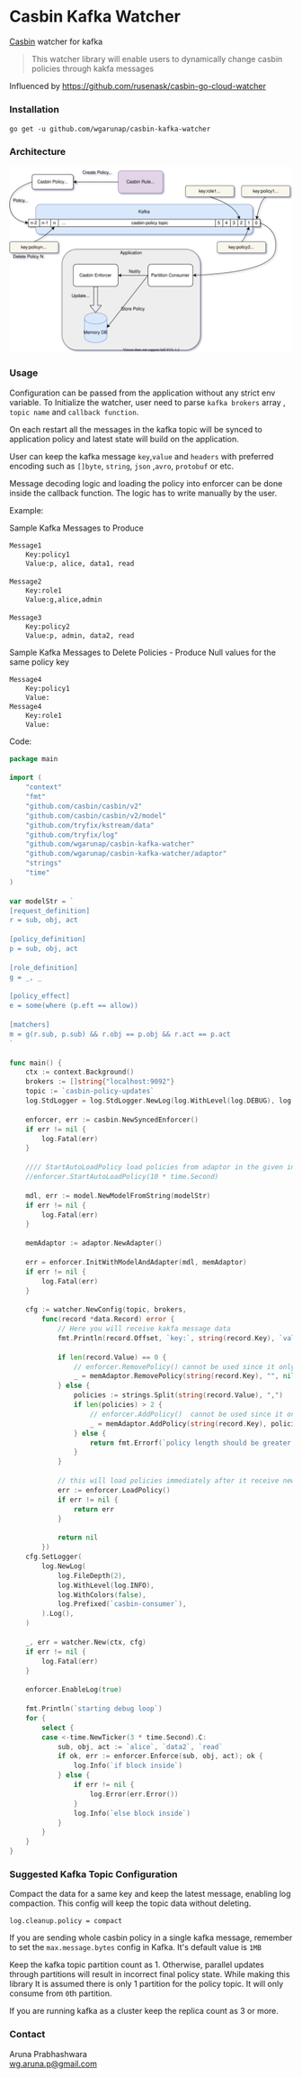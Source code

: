 # Casbin Kafka Watcher

[Casbin](https://github.com/casbin/casbin) watcher for kafka

> This watcher library will enable users to dynamically change
> casbin policies through kakfa messages

Influenced by https://github.com/rusenask/casbin-go-cloud-watcher

### Installation

```shell
go get -u github.com/wgarunap/casbin-kafka-watcher
```
### Architecture
![Casbin kafka watcher architecture diagram and message structure](doc.svg)

### Usage

Configuration can be passed from the application without any strict env variable. To Initialize the watcher, user need
to parse
`kafka brokers` array , `topic name` and `callback function`.

On each restart all the messages in the kafka topic will be synced to application policy and latest state will build on
the application.

User can keep the kafka message `key`,`value` and `headers` with preferred encoding such as `[]byte`, `string`, `json`
,`avro`, `protobuf` or etc.

Message decoding logic and loading the policy into enforcer can be done inside the callback function. The logic has to
write manually by the user.

Example:

Sample Kafka Messages to Produce

```shell
Message1
    Key:policy1
    Value:p, alice, data1, read
    
Message2
    Key:role1
    Value:g,alice,admin

Message3
    Key:policy2
    Value:p, admin, data2, read
```

Sample Kafka Messages to Delete Policies - Produce Null values for the same policy key
```shell
Message4
    Key:policy1
    Value:
Message4
    Key:role1
    Value:
```

Code:
```go
package main

import (
	"context"
	"fmt"
	"github.com/casbin/casbin/v2"
	"github.com/casbin/casbin/v2/model"
	"github.com/tryfix/kstream/data"
	"github.com/tryfix/log"
	"github.com/wgarunap/casbin-kafka-watcher"
	"github.com/wgarunap/casbin-kafka-watcher/adaptor"
	"strings"
	"time"
)

var modelStr = `
[request_definition]
r = sub, obj, act

[policy_definition]
p = sub, obj, act

[role_definition]
g = _, _

[policy_effect]
e = some(where (p.eft == allow))

[matchers]
m = g(r.sub, p.sub) && r.obj == p.obj && r.act == p.act
`

func main() {
	ctx := context.Background()
	brokers := []string{"localhost:9092"}
	topic := `casbin-policy-updates`
	log.StdLogger = log.StdLogger.NewLog(log.WithLevel(log.DEBUG), log.WithColors(false))

	enforcer, err := casbin.NewSyncedEnforcer()
	if err != nil {
		log.Fatal(err)
	}

	//// StartAutoLoadPolicy load policies from adaptor in the given interval
	//enforcer.StartAutoLoadPolicy(10 * time.Second)

	mdl, err := model.NewModelFromString(modelStr)
	if err != nil {
		log.Fatal(err)
	}

	memAdaptor := adaptor.NewAdapter()

	err = enforcer.InitWithModelAndAdapter(mdl, memAdaptor)
	if err != nil {
		log.Fatal(err)
	}

	cfg := watcher.NewConfig(topic, brokers,
		func(record *data.Record) error {
			// Here you will receive kakfa message data
			fmt.Println(record.Offset, `key:`, string(record.Key), `value:`, string(record.Value), `length:`, len(record.Value))

			if len(record.Value) == 0 {
				// enforcer.RemovePolicy() cannot be used since it only allows p type policies
				_ = memAdaptor.RemovePolicy(string(record.Key), "", nil)
			} else {
				policies := strings.Split(string(record.Value), ",")
				if len(policies) > 2 {
					// enforcer.AddPolicy()  cannot be used since it only allows p type policies
					_ = memAdaptor.AddPolicy(string(record.Key), policies[0], policies[1:])
				} else {
					return fmt.Errorf(`policy length should be greater than 2`)
				}
			}

			// this will load policies immediately after it receive new change
			err := enforcer.LoadPolicy()
			if err != nil {
				return err
			}

			return nil
		})
	cfg.SetLogger(
		log.NewLog(
			log.FileDepth(2),
			log.WithLevel(log.INFO),
			log.WithColors(false),
			log.Prefixed(`casbin-consumer`),
		).Log(),
	)

	_, err = watcher.New(ctx, cfg)
	if err != nil {
		log.Fatal(err)
	}

	enforcer.EnableLog(true)

	fmt.Println(`starting debug loop`)
	for {
		select {
		case <-time.NewTicker(3 * time.Second).C:
			sub, obj, act := `alice`, `data2`, `read`
			if ok, err := enforcer.Enforce(sub, obj, act); ok {
				log.Info(`if block inside`)
			} else {
				if err != nil {
					log.Error(err.Error())
				}
				log.Info(`else block inside`)
			}
		}
	}
}

```

### Suggested Kafka Topic Configuration

Compact the data for a same key and keep the latest message, enabling log compaction. This config will keep the topic
data without deleting.

```shell
log.cleanup.policy = compact
```

If you are sending whole casbin policy in a single kafka message, remember to set the `max.message.bytes` config in
Kafka. It's default value is `1MB`

Keep the kafka topic partition count as 1. Otherwise, parallel updates through partitions will result in incorrect final
policy state. While making this library It is assumed there is only 1 partition for the policy topic. It will only
consume from `0`th partition.

If you are running kafka as a cluster keep the replica count as 3 or more.

### Contact

Aruna Prabhashwara\
wg.aruna.p@gmail.com
